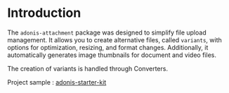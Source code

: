 # Introduction

The `adonis-attachment` package was designed to simplify file upload management. It allows you to create alternative files, called `variants`, with options for optimization, resizing, and format changes. Additionally, it automatically generates image thumbnails for document and video files.

The creation of variants is handled through Converters.

<!--@include: ./partials/table-converter.md-->

Project sample : [adonis-starter-kit](https://github.com/batosai/adonis-starter-kit) 
